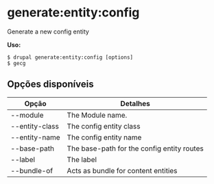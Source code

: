 # generate:entity:config
Generate a new config entity

**Uso:**
```
$ drupal generate:entity:config [options]
$ gecg  
```

## Opções disponíveis
Opção | Detalhes
-------|-------------
--module | The Module name.
--entity-class | The config entity class
--entity-name | The config entity name
--base-path | The base-path for the config entity routes
--label | The label
--bundle-of | Acts as bundle for content entities
